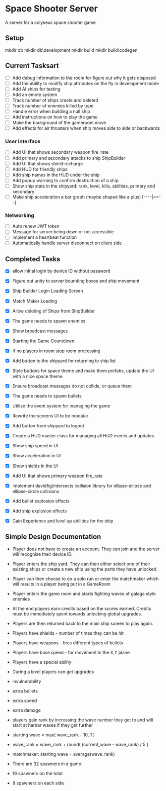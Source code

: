 # Space Shooter Server

A server for a colyseus space shooter game

## Setup

mkdir db
mkdir db\development
mkdir build
mkdir build\codegen

## Current Tasksart

- [ ] Add debug information to the room for figure out why it gets disposed
- [ ] Add the ability to modify ship attributes on the fly in development mode
- [ ] Add AI ships for testing
- [ ] Add an emote system
- [ ] Track number of ships create and deleted
- [ ] Track number of enemies killed by type
- [ ] Handle error when building a null ship
- [ ] Add instructions on how to play the game
- [ ] Make the background of the gameroom move
- [ ] Add effects for air thrusters when ship moves side to side or backwards

### User Interface
- [ ] Add UI that shows secondary weapon fire_rate
- [ ] Add primary and secondary attacks to ship ShipBuilder
- [ ] Add UI that shows shield recharge
- [ ] Add HUD for friendly ships
- [ ] Add ship names in the HUD under the ship
- [ ] Add popup warning to confirm destruction of a ship
- [ ] Show ship stats in the shipyard: rank, level, kills, abilities, primary and secondary
- [ ] Make ship acceleration a bar graph (maybe shaped like a plus) [----|==--]

### Networking
- [ ] Auto renew JWT token
- [ ] Message for server being down or not accessible
- [ ] Implement a heartbeat function
- [ ] Automatically handle server disconnect on client side

## Completed Tasks

- [x] allow initial login by device ID without password
- [x] Figure out unity to server bounding boxes and ship movement
- [x] Ship Builder Login Loading Screen
- [x] Match Maker Loading
- [x] Allow deleting of Ships from ShipBuilder
- [x] The game needs to spawn enemies
- [x] Show broadcast messages
- [x] Starting the Game Countdown
- [x] If no players in room stop room processing
- [x] Add button to the shipyard for returning to ship list
- [x] Style buttons for space theme and make them prefabs, update the UI with a nice space theme.
- [x] Ensure broadcast messages do not collide, or queue them
- [x] The game needs to spawn bullets
- [x] Utilize the event system for managing the game
- [x] Rewrite the screens UI to be modular
- [x] Add button from shipyard to logout
- [x] Create a HUD master class for managing all HUD events and updates
- [x] Show ship speed in UI
- [x] Show acceleration in UI
- [x] Show shields in the UI
- [x] Add UI that shows primary weapon fire_rate
- [x] Implement davidfig/intersects collision library for ellipse-ellipse and ellipse-circle collisions
- [x] Add bullet explosion effects
- [x] Add ship explosion effects
- [x] Gain Experience and level up abilities for the ship


## Simple Design Documentation

- Player does not have to create an account. They can join and the server will recognize their device ID.
- Player enters the ship yard. They can then either select one of their existing ships or create a new ship using the parts they have unlocked.
- Player can then choose to do a solo run or enter the matchmaker which will results in a player being put in a GameRoom
- Player enters the game room and starts fighting waves of galaga style enemies
- At the end players earn credits based on the scores earned. Credits must be immediately spent towards unlocking global upgrades.
- Players are then returned back to the main ship screen to play again.

- Players have shields - number of times they can be hit
- Players have weapons - fires different types of bullets
- Players have base speed - for movement in the X,Y plane
- Players have a special ability

- During a level players can get upgrades
- invulnerability
- extra bullets
- extra speed
- extra damage

- players gain rank by increasing the wave number they get to and will start at harder waves if they get further

- starting wave = max( wave_rank - 10, 1 )
- wave_rank = wave_rank + round( (current_wave - wave_rank) / 5 )
- matchmaker: starting wave = average(wave_rank)

- There are 32 spawners in a game.
- 16 spawners on the total
- 8 spawners on each side
